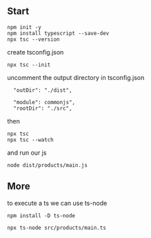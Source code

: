 ## Start
```
npm init -y
npm install typescript --save-dev
npx tsc --version
```
create tsconfig.json 
```
npx tsc --init
```
uncomment the output directory in tsconfig.json
```
  "outDir": "./dist", 
```
```
  "module": commonjs", 
  "rootDir": "./src",   
```
then 
```
npx tsc
npx tsc --watch
```
and run our js
```
node dist/products/main.js
```

## More


to execute a ts we can use ts-node
```
npm install -D ts-node
```
```
npx ts-node src/products/main.ts
```
